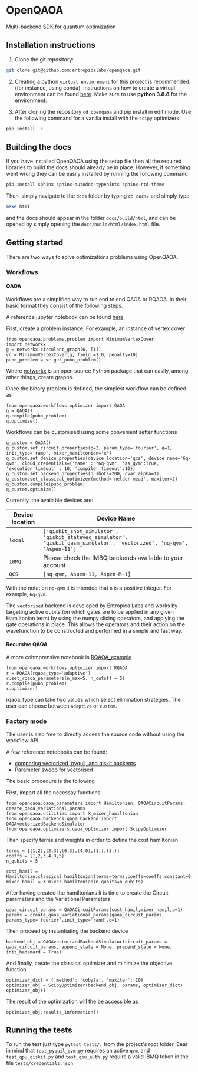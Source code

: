 # OpenQAOA

Multi-backend SDK for quantum optimization


## Installation instructions

1. Clone the git repository:

```bash
git clone git@github.com:entropicalabs/openqaoa.git
```

2. Creating a python `virtual enviorement` for this project is recommended. (for instance, using conda). Instructions on how to create a virtual environment can be found [here](https://conda.io/projects/conda/en/latest/user-guide/tasks/manage-environments.html#creating-an-environment-with-commands). Make sure to use **python 3.8.8** for the environment.

3. After cloning the repository `cd openqaoa` and pip install in edit mode. Use the following command for a vanilla install with the `scipy` optimizers:

```bash 
pip install -e .
```

## Building the docs

If you have installed OpenQAOA using the setup file then all the required libraries to build the docs should already be in place. However, if something went wrong they can be easily installed by running the following command

```bash
pip install sphinx sphinx-autodoc-typehints sphinx-rtd-theme
```
Then, simply navigate to the `docs` folder by typing `cd docs/` and simply type

```bash
make html
```

and the docs should appear in the folder `docs/build/html`, and can be opened by simply opening the `docs/build/html/index.html` file.

## Getting started

There are two ways to solve optimizations problems using OpenQAOA. 

### Workflows

#### QAOA

Workflows are a simplified way to run end to end QAOA or RQAOA. In their basic format they consist of the following steps.

A reference jupyter notebook can be found [here](examples/Workflows_example.ipynb)

First, create a problem instance. For example, an instance of vertex cover:
```
from openqaoa.problems.problem import MinimumVertexCover
import networkx
g = networkx.circulant_graph(6, [1])
vc = MinimumVertexCover(g, field =1.0, penalty=10)
pubo_problem = vc.get_pubo_problem()
```

Where [networkx](https://networkx.org/) is an open source Python package that can easily, among other things, create graphs.

Once the binary problem is defined, the simplest workflow can be defined as 

```  
from openqaoa.workflows.optimizer import QAOA  
q = QAOA()
q.compile(pubo_problem)
q.optimize() 
```

Workflows can be customised using some convenient setter functions

```
q_custom = QAOA()
q_custom.set_circuit_properties(p=2, param_type='fourier', q=1, init_type='ramp', mixer_hamiltonian='x')
q_custom.set_device_properties(device_location='qcs', device_name='6q-qvm', cloud_credentials={'name' : "6q-qvm", 'as_qvm':True, 'execution_timeout' : 10, 'compiler_timeout':10})
q_custom.set_backend_properties(n_shots=200, cvar_alpha=1)
q_custom.set_classical_optimizer(method='nelder-mead', maxiter=2)
q_custom.compile(pubo_problem)
q_custom.optimize()
```

Currently, the available devices are:

| Device location  | Device Name |
| ------------- | ------------- |
| `local`  | `['qiskit_shot_simulator', 'qiskit_statevec_simulator', 'qiskit_qasm_simulator', 'vectorized', 'nq-qvm', 'Aspen-11']`  |
| `IBMQ`    | Please check the IMBQ backends available to your account |
| `QCS`     | `[nq-qvm, Aspen-11, Aspen-M-1]`

With the notation `nq-qvm` it is intended that `n` is a positive integer. For example, `6q-qvm`.

The `vectorised` backend is developed by Entropica Labs and works by targeting active qubits (on which gates are to be applied in any given Hamiltonian term) by using the numpy slicing operators, and applying the gate operations in place. This allows the operators and their action on the wavefunction to be constructed and performed in a simple and fast way.

#### Recursive QAOA

A more cohmprensive notebook is [RQAOA_example](examples/RQAOA_example.ipynb)

```
from openqaoa.workflows.optimizer import RQAOA
r = RQAOA(rqaoa_type='adaptive')
r.set_rqaoa_parameters(n_max=5, n_cutoff = 5)
r.compile(pubo_problem)
r.optimize()
```

rqaoa_type can take two values which select elimination strategies. The user can choose between `adaptive` or `custom`.


### Factory mode

The user is also free to directly access the source code without using the workflow API. 

A few reference notebooks can be found:
* [comparing vectorized, pyquil, and qiskit backents](examples/test_backends_correctness.ipynb)
* [Parameter sweep for vectorised](examples/openqaoa_example_vectorised.ipynb)


The basic procedure is the following

First, import all the necessay functions
```
from openqaoa.qaoa_parameters import Hamiltonian, QAOACircuitParams, create_qaoa_variational_params
from openqaoa.utilities import X_mixer_hamiltonian
from openqaoa.backends.qaoa_backend import QAOAvectorizedBackendSimulator
from openqaoa.optimizers.qaoa_optimizer import ScipyOptimizer
```


Then specify terms and weights in order to define the cost hamiltonian

```
terms = [(1,2),(2,3),(0,3),(4,0),(1,),(3,)]
coeffs = [1,2,3,4,3,5]
n_qubits = 5

cost_hamil = Hamiltonian.classical_hamiltonian(terms=terms,coeffs=coeffs,constant=0)
mixer_hamil = X_mixer_hamiltonian(n_qubits=n_qubits)
```

After having created the hamiltonians it is time to create the Circuit parameters and the Variational Parameters
```
qaoa_circuit_params = QAOACircuitParams(cost_hamil,mixer_hamil,p=1)
params = create_qaoa_variational_params(qaoa_circuit_params, params_type='fourier',init_type='rand',q=1)
```

Then proceed by instantiating the backend device

```
backend_obj = QAOAvectorizedBackendSimulator(circuit_params = qaoa_circuit_params, append_state = None, prepend_state = None, init_hadamard = True)
```

And finally, create the classical optimizer and minimize the objective function

```
optimizer_dict = {'method': 'cobyla', 'maxiter': 10}
optimizer_obj = ScipyOptimizer(backend_obj, params, optimizer_dict)
optimizer_obj()
```

The result of the optimization will the be accessible as 
```
optimizer_obj.results_information()
```


## Running the tests

To run the test just type `pytest tests/.` from the project's root folder. Bear in mind that `test_pyquil_qvm.py` requires an active `qvm`, and `test_qpu_qiskit.py` and `test_qpu_auth.py` require a valid IBMQ token in the file `tests/credentials.json`
